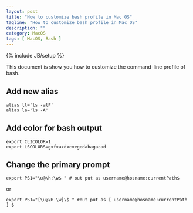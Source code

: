 ```yaml
---
layout: post
title: "How to customize bash profile in Mac OS"
tagline: "How to customize bash profile in Mac OS"
description: ""
category: MacOS
tags: [ MacOS, Bash ]
---
```

{% include JB/setup %}

This document is show you how to customize the command-line profile of bash.


## Add new alias

    alias ll='ls -alF'
    alias la='ls -A'

## Add color for bash output

    export CLICOLOR=1  
    export LSCOLORS=gxfxaxdxcxegedabagacad
    
## Change the primary prompt

    export PS1="\u@\h:\w$ " # out put as username@hosname:currentPath$ 
    
or

    export PS1="[\u@\H \w]\$ " #out put as [ username@hosname:currentPath ] $
